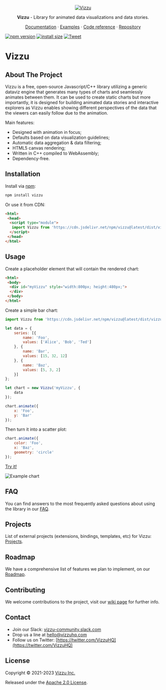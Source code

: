 <p align="center">
  <a href="https://lib.vizzuhq.com/latest/">
    <img src="https://lib.vizzuhq.com/latest/readme/infinite-60.gif" alt="Vizzu" />
  </a>
  <p align="center"><b>Vizzu</b> - Library for animated data visualizations and data stories.</p>
  <p align="center">
    <a href="https://lib.vizzuhq.com/latest/">Documentation</a>
    · <a href="https://lib.vizzuhq.com/latest/examples/">Examples</a>
    · <a href="https://lib.vizzuhq.com/latest/reference/">Code reference</a>
    · <a href="https://github.com/vizzuhq/vizzu-lib">Repository</a>
  </p>
</p>

[![npm version](https://badge.fury.io/js/vizzu.svg)](https://badge.fury.io/js/vizzu)
[![install size](https://packagephobia.com/badge?p=vizzu)](https://packagephobia.com/result?p=vizzu)
[![Tweet](https://img.shields.io/twitter/url/http/shields.io.svg?style=social)](https://twitter.com/intent/tweet?text=Vizzu%3A%20an%20open-source%20library%20for%20animated%20data%20visualizations%20and%20data%20stories&url=https://github.com/vizzuhq/vizzu-lib&via=vizzuhq&hashtags=vizzu,dataviz,javascript,opensource,developers)

# Vizzu

## About The Project

Vizzu is a free, open-source Javascript/C++ library utilizing a generic dataviz
engine that generates many types of charts and seamlessly animates between them.
It can be used to create static charts but more importantly, it is designed for
building animated data stories and interactive explorers as Vizzu enables
showing different perspectives of the data that the viewers can easily follow
due to the animation.

Main features:

- Designed with animation in focus;
- Defaults based on data visualization guidelines;
- Automatic data aggregation & data filtering;
- HTML5 canvas rendering;
- Written in C++ compiled to WebAssembly;
- Dependency-free.

## Installation

Install via [npm](https://www.npmjs.com/package/vizzu):

```sh
npm install vizzu
```

Or use it from CDN:

```html
<html>
 <head>
  <script type="module">
   import Vizzu from 'https://cdn.jsdelivr.net/npm/vizzu@latest/dist/vizzu.min.js';
  </script>
 </head>
</html>

```

## Usage

Create a placeholder element that will contain the rendered chart:

```html
<html>
 <body>
  <div id="myVizzu" style="width:800px; height:480px;">
  </div>
 </body>
</html>

```

Create a simple bar chart:

```javascript
import Vizzu from 'https://cdn.jsdelivr.net/npm/vizzu@latest/dist/vizzu.min.js';

let data = {
    series: [{
        name: 'Foo',
        values: ['Alice', 'Bob', 'Ted']
    }, {
        name: 'Bar',
        values: [15, 32, 12]
    }, {
        name: 'Baz',
        values: [5, 3, 2]
    }]
};

let chart = new Vizzu('myVizzu', {
    data
});
```

```javascript
chart.animate({
    x: 'Foo',
    y: 'Bar'
});
```

Then turn it into a scatter plot:

```javascript
chart.animate({
    color: 'Foo',
    x: 'Baz',
    geometry: 'circle'
});
```

[Try it!](https://jsfiddle.net/VizzuHQ/dk7b86vc)

![Example chart](https://lib.vizzuhq.com/latest/readme/example.gif)

## FAQ

You can find answers to the most frequently asked questions about using the
library in our [FAQ](https://github.com/vizzuhq/vizzu-lib/blob/main/FAQ.md).

## Projects

List of external projects (extensions, bindings, templates, etc) for Vizzu:
[Projects](https://github.com/vizzuhq/vizzu-lib/blob/main/PROJECTS.md).

## Roadmap

We have a comprehensive list of features we plan to implement, on our
[Roadmap](https://github.com/vizzuhq/vizzu-lib/wiki/Roadmap).

## Contributing

We welcome contributions to the project, visit our
[wiki page](https://github.com/vizzuhq/vizzu-lib/wiki) for further info.

## Contact

- Join our Slack:
  [vizzu-community.slack.com](https://join.slack.com/t/vizzu-community/shared_invite/zt-w2nqhq44-2CCWL4o7qn2Ns1EFSf9kEg)
- Drop us a line at hello@vizzuhq.com
- Follow us on Twitter:
  [https://twitter.com/VizzuHQ](https://twitter.com/VizzuHQ)

## License

Copyright © 2021-2023 [Vizzu Inc.](https://vizzuhq.com)

Released under the
[Apache 2.0 License](https://lib.vizzuhq.com/latest/LICENSE/).
